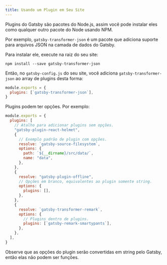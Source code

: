 ```yaml
---
title: Usando um Plugin em Seu Site
---
```


Plugins do Gatsby são pacotes do Node.js, assim você pode instalar eles como qualquer outro pacote do Node usando NPM.

Por exemplo, `gatsby-transformer-json` é um pacote que adiciona suporte para arquivos JSON na camada de dados do Gatsby.

Para instalar ele, execute na raiz do seu site:

```shell
npm install --save gatsby-transformer-json
```

Então, no `gatsby-config.js` do seu site, você adiciona `gatsby-transformer-json` ao array de plugins desta forma:

```javascript:title=gatsby-config.js
module.exports = {
  plugins: [`gatsby-transformer-json`],
}
```

Plugins podem ter opções. Por exemplo:

```javascript:title=gatsby-config.js
module.exports = {
  plugins: [
    // Atalho para adicionar plugins sem opções.
    "gatsby-plugin-react-helmet",
    {
      // Exemplo padrão de plugin com opções.
      resolve: `gatsby-source-filesystem`,
      options: {
        path: `${__dirname}/src/data/`,
        name: "data",
      },
    },
    {
      resolve: "gatsby-plugin-offline",
      // Opções em branco, equivalentes ao plugin somente string.
      options: {
        plugins: [],
      },
    },
    {
      resolve: `gatsby-transformer-remark`,
      options: {
        // Plugins dentro de plugins.
        plugins: [`gatsby-remark-smartypants`],
      },
    },
  ],
}
```

Observe que as opções do plugin serão convertidas em string pelo Gatsby, então elas não podem ser funções.
